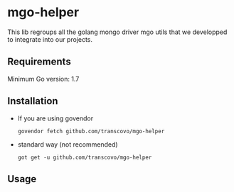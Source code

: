 # mgo-helper

This lib regroups all the golang mongo driver mgo utils that we developped to integrate into our projects. 

## Requirements

Minimum Go version: 1.7

## Installation

- If you are using govendor
    ```shell
    govendor fetch github.com/transcovo/mgo-helper
    ```

- standard way (not recommended)
    ```shell
    got get -u github.com/transcovo/mgo-helper
    ```

## Usage

